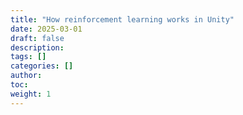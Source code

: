 ```yaml
---
title: "How reinforcement learning works in Unity"
date: 2025-03-01
draft: false
description:
tags: []
categories: []
author:
toc:
weight: 1
---
```

